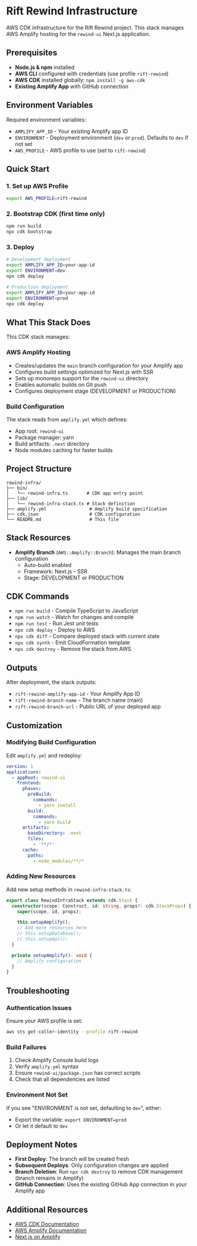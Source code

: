 # Rift Rewind Infrastructure

AWS CDK infrastructure for the Rift Rewind project. This stack manages AWS Amplify hosting for the `rewind-ui` Next.js application.

## Prerequisites

- **Node.js & npm** installed
- **AWS CLI** configured with credentials (use profile `rift-rewind`)
- **AWS CDK** installed globally: `npm install -g aws-cdk`
- **Existing Amplify App** with GitHub connection

## Environment Variables

Required environment variables:

- `AMPLIFY_APP_ID` - Your existing Amplify app ID
- `ENVIRONMENT` - Deployment environment (`dev` or `prod`). Defaults to `dev` if not set
- `AWS_PROFILE` - AWS profile to use (set to `rift-rewind`)

## Quick Start

### 1. Set up AWS Profile

```bash
export AWS_PROFILE=rift-rewind
```

### 2. Bootstrap CDK (first time only)

```bash
npm run build
npx cdk bootstrap
```

### 3. Deploy

```bash
# Development deployment
export AMPLIFY_APP_ID=your-app-id
export ENVIRONMENT=dev
npx cdk deploy

# Production deployment
export AMPLIFY_APP_ID=your-app-id
export ENVIRONMENT=prod
npx cdk deploy
```

## What This Stack Does

This CDK stack manages:

### AWS Amplify Hosting
- Creates/updates the `main` branch configuration for your Amplify app
- Configures build settings optimized for Next.js with SSR
- Sets up monorepo support for the `rewind-ui` directory
- Enables automatic builds on Git push
- Configures deployment stage (DEVELOPMENT or PRODUCTION)

### Build Configuration
The stack reads from `amplify.yml` which defines:
- App root: `rewind-ui`
- Package manager: yarn
- Build artifacts: `.next` directory
- Node modules caching for faster builds

## Project Structure

```
rewind-infra/
├── bin/
│   └── rewind-infra.ts       # CDK app entry point
├── lib/
│   └── rewind-infra-stack.ts # Stack definition
├── amplify.yml                # Amplify build specification
├── cdk.json                   # CDK configuration
└── README.md                  # This file
```

## Stack Resources

- **Amplify Branch** (`AWS::Amplify::Branch`): Manages the main branch configuration
  - Auto-build enabled
  - Framework: Next.js - SSR
  - Stage: DEVELOPMENT or PRODUCTION

## CDK Commands

- `npm run build` - Compile TypeScript to JavaScript
- `npm run watch` - Watch for changes and compile
- `npm run test` - Run Jest unit tests
- `npx cdk deploy` - Deploy to AWS
- `npx cdk diff` - Compare deployed stack with current state
- `npx cdk synth` - Emit CloudFormation template
- `npx cdk destroy` - Remove the stack from AWS

## Outputs

After deployment, the stack outputs:

- `rift-rewind-amplify-app-id` - Your Amplify App ID
- `rift-rewind-branch-name` - The branch name (main)
- `rift-rewind-branch-url` - Public URL of your deployed app

## Customization

### Modifying Build Configuration

Edit `amplify.yml` and redeploy:

```yaml
version: 1
applications:
  - appRoot: rewind-ui
    frontend:
      phases:
        preBuild:
          commands:
            - yarn install
        build:
          commands:
            - yarn build
      artifacts:
        baseDirectory: .next
        files:
          - '**/*'
      cache:
        paths:
          - node_modules/**/*
```

### Adding New Resources

Add new setup methods in `rewind-infra-stack.ts`:

```typescript
export class RewindInfraStack extends cdk.Stack {
  constructor(scope: Construct, id: string, props?: cdk.StackProps) {
    super(scope, id, props);

    this.setupAmplify();
    // Add more resources here
    // this.setupDatabase();
    // this.setupApi();
  }

  private setupAmplify(): void {
    // Amplify configuration
  }
}
```

## Troubleshooting

### Authentication Issues

Ensure your AWS profile is set:
```bash
aws sts get-caller-identity --profile rift-rewind
```

### Build Failures

1. Check Amplify Console build logs
2. Verify `amplify.yml` syntax
3. Ensure `rewind-ui/package.json` has correct scripts
4. Check that all dependencies are listed

### Environment Not Set

If you see "ENVIRONMENT is not set, defaulting to `dev`", either:
- Export the variable: `export ENVIRONMENT=prod`
- Or let it default to `dev`

## Deployment Notes

- **First Deploy**: The branch will be created fresh
- **Subsequent Deploys**: Only configuration changes are applied
- **Branch Deletion**: Run `npx cdk destroy` to remove CDK management (branch remains in Amplify)
- **GitHub Connection**: Uses the existing GitHub App connection in your Amplify app

## Additional Resources

- [AWS CDK Documentation](https://docs.aws.amazon.com/cdk/)
- [AWS Amplify Documentation](https://docs.aws.amazon.com/amplify/)
- [Next.js on Amplify](https://docs.aws.amazon.com/amplify/latest/userguide/server-side-rendering-amplify.html)
